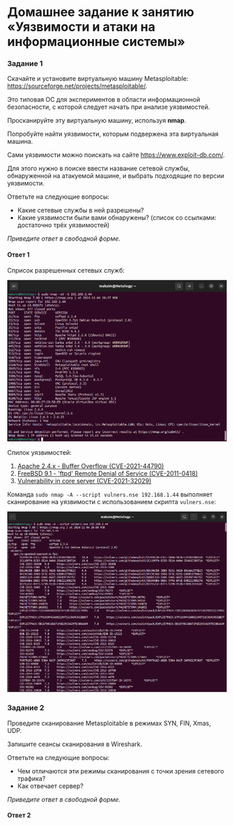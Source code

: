 # Домашнее задание к занятию «Уязвимости и атаки на информационные системы»

### Задание 1

Скачайте и установите виртуальную машину Metasploitable: https://sourceforge.net/projects/metasploitable/.

Это типовая ОС для экспериментов в области информационной безопасности, с которой следует начать при анализе уязвимостей.

Просканируйте эту виртуальную машину, используя **nmap**.

Попробуйте найти уязвимости, которым подвержена эта виртуальная машина.

Сами уязвимости можно поискать на сайте https://www.exploit-db.com/.

Для этого нужно в поиске ввести название сетевой службы, обнаруженной на атакуемой машине, и выбрать подходящие по версии уязвимости.

Ответьте на следующие вопросы:

- Какие сетевые службы в ней разрешены?
- Какие уязвимости были вами обнаружены? (список со ссылками: достаточно трёх уязвимостей)
  
*Приведите ответ в свободной форме.* 

#### Ответ 1

Сприсок разрешенных сетевых служб:

![](img/13-01-01-01.png)

Спилок уязвимостей:

1. [Apache 2.4.x - Buffer Overflow (CVE-2021-44790)](https://www.exploit-db.com/exploits/51193)
2. [FreeBSD 9.1 - 'ftpd' Remote Denial of Service (CVE-2011-0418)](https://www.exploit-db.com/exploits/24450)
3. [Vulnerability in core server (CVE-2021-32029)](https://vulners.com/cve/CVE-2021-32029)

Команда `sudo nmap -A --script vulners.nse 192.168.1.44` выполняет сканирование на уязвимости с использованием скрипта `vulners.nse`:

![](img/13-01-01-02.png)


### Задание 2

Проведите сканирование Metasploitable в режимах SYN, FIN, Xmas, UDP.

Запишите сеансы сканирования в Wireshark.

Ответьте на следующие вопросы:

- Чем отличаются эти режимы сканирования с точки зрения сетевого трафика?
- Как отвечает сервер?

*Приведите ответ в свободной форме.*

#### Ответ 2

